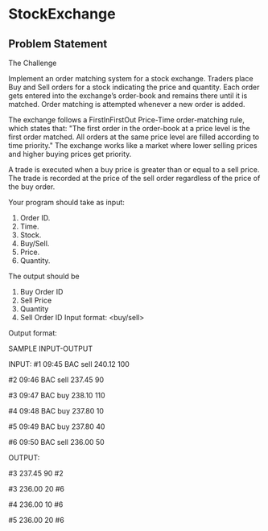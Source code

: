 # StockExchange
## Problem Statement
The Challenge

Implement an order matching system for a stock exchange. Traders place Buy and Sell orders for a stock indicating the price and quantity. Each order gets entered into the exchange’s order-book and remains there until it is matched. Order matching is attempted whenever a new order is added.

The exchange follows a FirstInFirstOut Price-Time order-matching rule, which states that: "The first order in the order-book at a price level is the first order matched. All orders at the same price level are filled according to time priority." The exchange works like a market where lower selling prices and higher buying prices get priority.

A trade is executed when a buy price is greater than or equal to a sell price. The trade is recorded at the price of the sell order regardless of the price of the buy order.

Your program should take as input:
1. Order ID.
2. Time.
3. Stock.
4. Buy/Sell.
5. Price.
6. Quantity.

The output should be
1. Buy Order ID
2. Sell Price
3. Quantity
4. Sell Order ID
Input format: <order-id> <time> <stock> <buy/sell> <price> <qty>

Output format: <buy-order-id> <sell-price> <qty> <sell-order-id>

SAMPLE INPUT-OUTPUT

INPUT:
#1 09:45 BAC sell 240.12 100
  
#2 09:46 BAC sell 237.45 90

#3 09:47 BAC buy 238.10 110

#4 09:48 BAC buy 237.80 10

#5 09:49 BAC buy 237.80 40

#6 09:50 BAC sell 236.00 50

OUTPUT:

#3 237.45 90 #2

#3 236.00 20 #6

#4 236.00 10 #6
  
#5 236.00 20 #6
  
  
